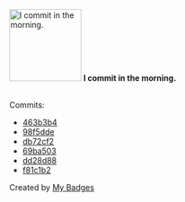 <img src="https://my-badges.github.io/my-badges/morning-commits.png" alt="I commit in the morning." title="I commit in the morning." width="128">
<strong>I commit in the morning.</strong>
<br><br>

Commits:

- <a href="https://github.com/EuDs63/EuDs63.github.io/commit/463b3b4dbdafa8336c8100adefaff01ab0f04405">463b3b4</a>
- <a href="https://github.com/EuDs63/EuDs63.github.io/commit/98f5ddebee36cee52452f6f5ac4c3f3785f4d603">98f5dde</a>
- <a href="https://github.com/EuDs63/EuDs63.github.io/commit/db72cf29c1eda3c038ce390ea3aad110cc359ec8">db72cf2</a>
- <a href="https://github.com/EuDs63/EuDs63.github.io/commit/69ba50316db8083f0b366713e71bd145d710e439">69ba503</a>
- <a href="https://github.com/EuDs63/EuDs63.github.io/commit/dd28d882d56769ccf6bf9f9f3e04f0c5e7301776">dd28d88</a>
- <a href="https://github.com/EuDs63/EuDs63.github.io/commit/f81c1b23aec99d4e1b80ba195b6cbb8f7a3e129f">f81c1b2</a>


Created by <a href="https://github.com/my-badges/my-badges">My Badges</a>